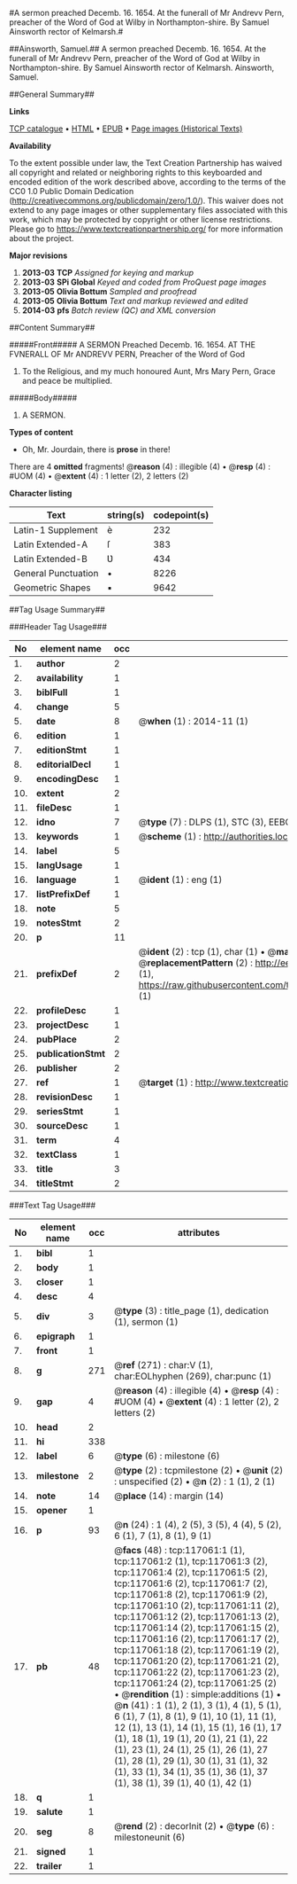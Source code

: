 #A sermon preached Decemb. 16. 1654. At the funerall of Mr Andrevv Pern, preacher of the Word of God at Wilby in Northampton-shire. By Samuel Ainsworth rector of Kelmarsh.#

##Ainsworth, Samuel.##
A sermon preached Decemb. 16. 1654. At the funerall of Mr Andrevv Pern, preacher of the Word of God at Wilby in Northampton-shire. By Samuel Ainsworth rector of Kelmarsh.
Ainsworth, Samuel.

##General Summary##

**Links**

[TCP catalogue](http://www.ota.ox.ac.uk/tcp/)  • 
[HTML](http://tei.it.ox.ac.uk/tcp/Texts-HTML/free/A75/A75990.html)  • 
[EPUB](http://tei.it.ox.ac.uk/tcp/Texts-EPUB/free/A75/A75990.epub) • 
[Page images (Historical Texts)](https://historicaltexts.jisc.ac.uk/eebo-99864829e)

**Availability**

To the extent possible under law, the Text Creation Partnership has waived all copyright and related or neighboring rights to this keyboarded and encoded edition of the work described above, according to the terms of the CC0 1.0 Public Domain Dedication (http://creativecommons.org/publicdomain/zero/1.0/). This waiver does not extend to any page images or other supplementary files associated with this work, which may be protected by copyright or other license restrictions. Please go to https://www.textcreationpartnership.org/ for more information about the project.

**Major revisions**

1. __2013-03__ __TCP__ *Assigned for keying and markup*
1. __2013-03__ __SPi Global__ *Keyed and coded from ProQuest page images*
1. __2013-05__ __Olivia Bottum__ *Sampled and proofread*
1. __2013-05__ __Olivia Bottum__ *Text and markup reviewed and edited*
1. __2014-03__ __pfs__ *Batch review (QC) and XML conversion*

##Content Summary##

#####Front#####
A SERMON Preached Decemb. 16. 1654. AT THE FVNERALL OF Mr ANDREVV PERN, Preacher of the Word of God 
1. To the Religious, and my much honoured Aunt, Mrs Mary Pern, Grace and peace be multiplied.

#####Body#####

1. A SERMON.

**Types of content**

  * Oh, Mr. Jourdain, there is **prose** in there!

There are 4 **omitted** fragments! 
 @__reason__ (4) : illegible (4)  •  @__resp__ (4) : #UOM (4)  •  @__extent__ (4) : 1 letter (2), 2 letters (2)

**Character listing**


|Text|string(s)|codepoint(s)|
|---|---|---|
|Latin-1 Supplement|è|232|
|Latin Extended-A|ſ|383|
|Latin Extended-B|Ʋ|434|
|General Punctuation|•|8226|
|Geometric Shapes|▪|9642|

##Tag Usage Summary##

###Header Tag Usage###

|No|element name|occ|attributes|
|---|---|---|---|
|1.|__author__|2||
|2.|__availability__|1||
|3.|__biblFull__|1||
|4.|__change__|5||
|5.|__date__|8| @__when__ (1) : 2014-11 (1)|
|6.|__edition__|1||
|7.|__editionStmt__|1||
|8.|__editorialDecl__|1||
|9.|__encodingDesc__|1||
|10.|__extent__|2||
|11.|__fileDesc__|1||
|12.|__idno__|7| @__type__ (7) : DLPS (1), STC (3), EEBO-CITATION (1), PROQUEST (1), VID (1)|
|13.|__keywords__|1| @__scheme__ (1) : http://authorities.loc.gov/ (1)|
|14.|__label__|5||
|15.|__langUsage__|1||
|16.|__language__|1| @__ident__ (1) : eng (1)|
|17.|__listPrefixDef__|1||
|18.|__note__|5||
|19.|__notesStmt__|2||
|20.|__p__|11||
|21.|__prefixDef__|2| @__ident__ (2) : tcp (1), char (1)  •  @__matchPattern__ (2) : ([0-9\-]+):([0-9IVX]+) (1), (.+) (1)  •  @__replacementPattern__ (2) : http://eebo.chadwyck.com/downloadtiff?vid=$1&page=$2 (1), https://raw.githubusercontent.com/textcreationpartnership/Texts/master/tcpchars.xml#$1 (1)|
|22.|__profileDesc__|1||
|23.|__projectDesc__|1||
|24.|__pubPlace__|2||
|25.|__publicationStmt__|2||
|26.|__publisher__|2||
|27.|__ref__|1| @__target__ (1) : http://www.textcreationpartnership.org/docs/. (1)|
|28.|__revisionDesc__|1||
|29.|__seriesStmt__|1||
|30.|__sourceDesc__|1||
|31.|__term__|4||
|32.|__textClass__|1||
|33.|__title__|3||
|34.|__titleStmt__|2||


###Text Tag Usage###

|No|element name|occ|attributes|
|---|---|---|---|
|1.|__bibl__|1||
|2.|__body__|1||
|3.|__closer__|1||
|4.|__desc__|4||
|5.|__div__|3| @__type__ (3) : title_page (1), dedication (1), sermon (1)|
|6.|__epigraph__|1||
|7.|__front__|1||
|8.|__g__|271| @__ref__ (271) : char:V (1), char:EOLhyphen (269), char:punc (1)|
|9.|__gap__|4| @__reason__ (4) : illegible (4)  •  @__resp__ (4) : #UOM (4)  •  @__extent__ (4) : 1 letter (2), 2 letters (2)|
|10.|__head__|2||
|11.|__hi__|338||
|12.|__label__|6| @__type__ (6) : milestone (6)|
|13.|__milestone__|2| @__type__ (2) : tcpmilestone (2)  •  @__unit__ (2) : unspecified (2)  •  @__n__ (2) : 1 (1), 2 (1)|
|14.|__note__|14| @__place__ (14) : margin (14)|
|15.|__opener__|1||
|16.|__p__|93| @__n__ (24) : 1 (4), 2 (5), 3 (5), 4 (4), 5 (2), 6 (1), 7 (1), 8 (1), 9 (1)|
|17.|__pb__|48| @__facs__ (48) : tcp:117061:1 (1), tcp:117061:2 (1), tcp:117061:3 (2), tcp:117061:4 (2), tcp:117061:5 (2), tcp:117061:6 (2), tcp:117061:7 (2), tcp:117061:8 (2), tcp:117061:9 (2), tcp:117061:10 (2), tcp:117061:11 (2), tcp:117061:12 (2), tcp:117061:13 (2), tcp:117061:14 (2), tcp:117061:15 (2), tcp:117061:16 (2), tcp:117061:17 (2), tcp:117061:18 (2), tcp:117061:19 (2), tcp:117061:20 (2), tcp:117061:21 (2), tcp:117061:22 (2), tcp:117061:23 (2), tcp:117061:24 (2), tcp:117061:25 (2)  •  @__rendition__ (1) : simple:additions (1)  •  @__n__ (41) : 1 (1), 2 (1), 3 (1), 4 (1), 5 (1), 6 (1), 7 (1), 8 (1), 9 (1), 10 (1), 11 (1), 12 (1), 13 (1), 14 (1), 15 (1), 16 (1), 17 (1), 18 (1), 19 (1), 20 (1), 21 (1), 22 (1), 23 (1), 24 (1), 25 (1), 26 (1), 27 (1), 28 (1), 29 (1), 30 (1), 31 (1), 32 (1), 33 (1), 34 (1), 35 (1), 36 (1), 37 (1), 38 (1), 39 (1), 40 (1), 42 (1)|
|18.|__q__|1||
|19.|__salute__|1||
|20.|__seg__|8| @__rend__ (2) : decorInit (2)  •  @__type__ (6) : milestoneunit (6)|
|21.|__signed__|1||
|22.|__trailer__|1||

